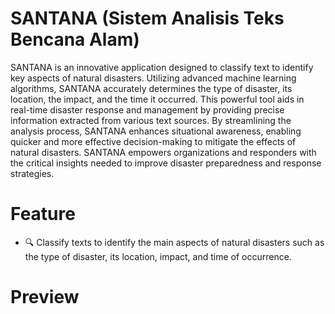 # SANTANA (Sistem Analisis Teks Bencana Alam)

SANTANA is an innovative application designed to classify text to identify key aspects of natural disasters. Utilizing advanced machine learning algorithms, SANTANA accurately determines the type of disaster, its location, the impact, and the time it occurred. This powerful tool aids in real-time disaster response and management by providing precise information extracted from various text sources. By streamlining the analysis process, SANTANA enhances situational awareness, enabling quicker and more effective decision-making to mitigate the effects of natural disasters. SANTANA empowers organizations and responders with the critical insights needed to improve disaster preparedness and response strategies.

# Feature

- 🔍 Classify texts to identify the main aspects of natural disasters such as the type of disaster, its location, impact, and time of occurrence.

# Preview
